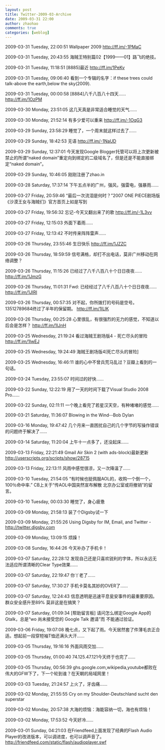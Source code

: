 ```yaml
---
layout: post
title: Twitter-2009-03-Archive
date: 2009-03-31 22:00
author: zhaohao
comments: true
categories: [weblog]
---
```

2009-03-31 Tuesday, 22:00:51 Wallpaper 2009 http://ff.im/-1PMaC

2009-03-31 Tuesday, 20:43:55 海贼王特别篇02【1999——01】路飞的绝技。

2009-03-31 Tuesday, 11:18:51 [8885]最近 http://ff.im/1PeKv

2009-03-31 Tuesday, 09:06:40 看到一个专辑的名字：if these trees could talk-above the earth,below the sky(2009).

2009-03-31 Tuesday, 00:00:58 [8884]八千八百八十四天…… http://ff.im/1OzPM

2009-03-30 Monday, 23:51:05 这几天真是非常适合睡觉的天气……

2009-03-30 Monday, 21:52:14 有多少爱可以重来 http://ff.im/-1OqG3

2009-03-29 Sunday, 23:58:29 睡觉了，一个周末就这样过去了……

2009-03-29 Sunday, 18:42:53 无语 http://ff.im/-1NaUD

2009-03-29 Sunday, 12:37:01 今天发现Google Blogger托管可以将上次更新被禁止的所谓“naked domain”重定向到绑定的二级域名了，但是还是不能直接绑定“naked domain”。

2009-03-29 Sunday, 10:46:05 刚刚注册了zhao.in

2009-03-28 Saturday, 17:37:14 下午五点半的广州，强风，强雷电，强暴雨……

2009-03-27 Friday, 20:59:46 “最后一次流泪是何时？”2007 ONE PIECE剧场版《沙漠王女与海贼们》官方首页上如是写到

2009-03-27 Friday, 19:56:32 忘记-今天又翻出来了的歌 http://ff.im/-1L3vv

2009-03-27 Friday, 12:15:03 外面下着雨……

2009-03-27 Friday, 12:13:42 不时传来阵阵雷声……

2009-03-26 Thursday, 23:55:46 生日快乐 http://ff.im/1JZZC

2009-03-26 Thursday, 18:59:59 信号满格，却打不出电话，莫非广州移动在网络调整？

2009-03-26 Thursday, 11:15:26 已经过了八千八百八十个日日夜夜…… http://ff.im/1JmzG

2009-03-26 Thursday, 11:01:31 Fwd: 已经经过了八千八百八十个日日夜夜…… http://ff.im/1JlRI

2009-03-26 Thursday, 00:57:35 对不起，你所拨打的号码是空号。13512789684终过了半年的保留期。 http://ff.im/1ILIK

2009-03-26 Thursday, 00:25:28 心里很乱，有很强烈的无力的感觉，不知道以后会是怎样？ http://ff.im/1IJnH

2009-03-25 Wednesday, 21:19:24 看过海贼王剧场版4 - 死亡尽头的冒险 http://ff.im/1IwEJ

2009-03-25 Wednesday, 19:24:49 海贼王剧场版4[死亡尽头的冒险]

2009-03-25 Wednesday, 16:46:11 谁的心中不曾兵荒马乱过？豆瓣上看到的一句话。

2009-03-24 Tuesday, 23:55:07 时间过的好快……

2009-03-22 Sunday, 12:22:19 用了一天的时间下载了Visual Studio 2008 Pro……

2009-03-22 Sunday, 02:11:11 一个晚上看完了若星汉天空，有种堵堵的感觉……

2009-03-21 Saturday, 11:36:07 Blowing in the Wind--Bob Dylan

2009-03-16 Monday, 19:47:42 几个月来一直困扰自己的几个字节的写操作错误的问题终于解决了……

2009-03-14 Saturday, 11:20:04 上午十一点多了，还没起床……

2009-03-13 Friday, 22:21:49 Gmail Air Skin 2 (with ads-block)最新更新 http://userscripts.org/scripts/show/28715

2009-03-13 Friday, 22:13:11 风雨中感觉很凉，又一次降温了……

2009-03-10 Tuesday, 21:54:05 “有时候也挺佩服AOL的，收购一个倒一个，100％命中率.” CB上关于“传AOL中国突然宣布解散 北京办公室或将撤销”的留言。

2009-03-10 Tuesday, 00:03:30 睡觉了，身心疲惫

2009-03-09 Monday, 21:58:13 装了个Digsby试一下

2009-03-09 Monday, 21:55:26 Using Digsby for IM, Email, and Twitter - http://twitter.digsby.com

2009-03-09 Monday, 13:09:15 烦躁！

2009-03-08 Sunday, 16:44:26 今天补办了手机卡！

2009-03-07 Saturday, 22:28:12 发现自己还是只喜欢锐利的字体，所以永远无法适应所谓清晰的Clear Type效果……

2009-03-07 Saturday, 22:19:47 你丫老了……

2009-03-07 Saturday, 17:30:27 手机卡莫名其妙的OVER了……

2009-03-07 Saturday, 12:24:43 信息透明是迅速平息瓮安事件的最重要原因。群众安全感升至89% 莫非这是在搞笑？

2009-03-07 Saturday, 01:09:34 [帮助留言板] 请问怎么绑定Google App的Gtalk，总是“wo 尚未接受您的 Google Talk 邀请”而 不能通过验证。

2009-03-06 Friday, 19:07:08 晚七点，又下起了雨。今天居然套了件薄毛衣正合适。想起前一段穿短袖T恤还满头大汗……

2009-03-05 Thursday, 19:16:16 外面风雨交加……

2009-03-05 Thursday, 01:00:40 74.125.47.121今天终于也完了……

2009-03-05 Thursday, 00:56:39 ghs.google.com,wikipedia,youtube都败在伟大的GFW下了，下一个轮到谁？在天朝的局域网里！

2009-03-03 Tuesday, 21:24:57 上火了，牙齿痛……

2009-03-02 Monday, 21:55:55 Cry on my Shoulder-Deutschland sucht den superstar

2009-03-02 Monday, 20:57:38 大海的烦恼：海能容纳一切，海也有烦恼！

2009-03-02 Monday, 17:53:52 今天好冷……

2009-03-01 Sunday, 04:21:03 在Friendfeed上面发现了经典的Flash Audio Player的改进版本，可以调进度，也可以调声音了。http://friendfeed.com/static/flash/audioplayer.swf
